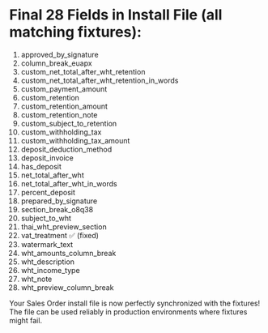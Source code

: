  # Final 28 Fields in Install File (all matching fixtures):

  1. approved_by_signature
  2. column_break_euapx
  3. custom_net_total_after_wht_retention
  4. custom_net_total_after_wht_retention_in_words
  5. custom_payment_amount
  6. custom_retention
  7. custom_retention_amount
  8. custom_retention_note
  9. custom_subject_to_retention
  10. custom_withholding_tax
  11. custom_withholding_tax_amount
  12. deposit_deduction_method
  13. deposit_invoice
  14. has_deposit
  15. net_total_after_wht
  16. net_total_after_wht_in_words
  17. percent_deposit
  18. prepared_by_signature
  19. section_break_o8q38
  20. subject_to_wht
  21. thai_wht_preview_section
  22. vat_treatment ✅ (fixed)
  23. watermark_text
  24. wht_amounts_column_break
  25. wht_description
  26. wht_income_type
  27. wht_note
  28. wht_preview_column_break

  Your Sales Order install file is now perfectly synchronized with the fixtures! The file can be used
  reliably in production environments where fixtures might fail.